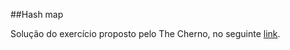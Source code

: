 ##Hash map

Solução do exercício proposto pelo The Cherno, no seguinte [link](https://www.youtube.com/watch?v=kQsHF7C-FUY).